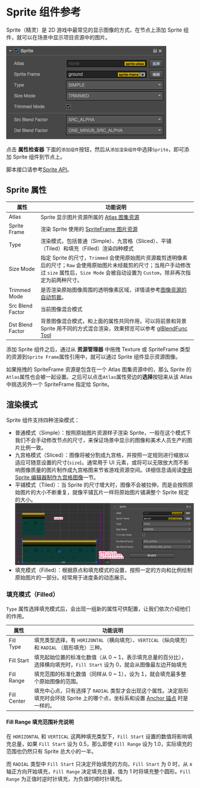 # Sprite 组件参考

Sprite（精灵）是 2D 游戏中最常见的显示图像的方式，在节点上添加 Sprite 组件，就可以在场景中显示项目资源中的图片。

![add sprite](sprite/sprite_component.png)

点击 **属性检查器** 下面的`添加组件`按钮，然后从`添加渲染组件`中选择`Sprite`，即可添加 Sprite 组件到节点上。

脚本接口请参考[Sprite API](../api/classes/Sprite.html)。

## Sprite 属性

| 属性 |   功能说明
| -------------- | ----------- |
| Atlas | Sprite 显示图片资源所属的 [Atlas 图集资源](../asset-workflow/atlas.md)
| Sprite Frame | 渲染 Sprite 使用的 [SpriteFrame 图片资源](../asset-workflow/sprite.md)
| Type | 渲染模式，包括普通（Simple）、九宫格（Sliced）、平铺（Tiled）和填充（Filled）渲染四种模式
| Size Mode | 指定 Sprite 的尺寸，`Trimmed` 会使用原始图片资源裁剪透明像素后的尺寸；`Raw` 会使用原始图片未经裁剪的尺寸；当用户手动修改过 `size` 属性后，`Size Mode` 会被自动设置为 `Custom`，除非再次指定为前两种尺寸。
| Trimmed Mode | 是否渲染原始图像周围的透明像素区域，详情请参考[图像资源的自动剪裁](../asset-workflow/trim.md)。
| Src Blend Factor | 当前图像混合模式
| Dst Blend Factor | 背景图像混合模式，和上面的属性共同作用，可以将前景和背景 Sprite 用不同的方式混合渲染，效果预览可以参考 [glBlendFunc Tool](http://www.andersriggelsen.dk/glblendfunc.php)

添加 Sprite 组件之后，通过从 **资源管理器** 中拖拽 Texture 或 SpriteFrame 类型的资源到`Sprite Frame`属性引用中，就可以通过 Sprite 组件显示资源图像。

如果拖拽的 SpriteFrame 资源是包含在一个 Atlas 图集资源中的，那么 Sprite 的`Atlas`属性也会被一起设置。之后可以点击`Atlas`属性旁边的**选择**按钮来从该 Atlas 中挑选另外一个 SpriteFrame 指定给 Sprite。


## 渲染模式

Sprite 组件支持四种渲染模式：

- 普通模式（Simple）：按照原始图片资源样子渲染 Sprite，一般在这个模式下我们不会手动修改节点的尺寸，来保证场景中显示的图像和美术人员生产的图片比例一致。
- 九宫格模式（Sliced）：图像将被分割成九宫格，并按照一定规则进行缩放以适应可随意设置的尺寸(`size`)。通常用于 UI 元素，或将可以无限放大而不影响图像质量的图片制作成九宫格图来节省游戏资源空间。详细信息请阅读[使用 Sprite 编辑器制作九宫格图像](../ui/sliced-sprite.md#-)一节。
- 平铺模式（Tiled）：当 Sprite 的尺寸增大时，图像不会被拉伸，而是会按照原始图片的大小不断重复，就像平铺瓦片一样将原始图片铺满整个 Sprite 规定的大小。
  ![tiled](sprite/tiled.png)
- 填充模式（Filled）：根据原点和填充模式的设置，按照一定的方向和比例绘制原始图片的一部分。经常用于进度条的动态展示。

### 填充模式（Filled）

`Type` 属性选择填充模式后，会出现一组新的属性可供配置，让我们依次介绍他们的作用。

| 属性 |   功能说明
| -------------- | ----------- |
| Fill Type | 填充类型选择，有 `HORIZONTAL`（横向填充）、`VERTICAL`（纵向填充）和 `RADIAL` （扇形填充）三种。
| Fill Start | 填充起始位置的标准化数值（从 0 ~ 1，表示填充总量的百分比），选择横向填充时，`Fill Start` 设为 0，就会从图像最左边开始填充
| Fill Range | 填充范围的标准化数值（同样从 0 ~ 1），设为 1，就会填充最多整个原始图像的范围。
| Fill Center | 填充中心点，只有选择了 `RADIAL` 类型才会出现这个属性。决定扇形填充时会环绕 Sprite 上的哪个点，坐标系和设置 [Anchor 锚点](../content-workflow/transform.md#-anchor-) 时是一样的。

#### Fill Range 填充范围补充说明

在 `HORIZONTAL` 和 `VERTICAL` 这两种填充类型下，`Fill Start` 设置的数值将影响填充总量，如果 `Fill Start` 设为 0.5，那么即使 `Fill Range` 设为 1.0，实际填充的范围也仍然只有 Sprite 总大小的一半。

而 `RADIAL` 类型中 `Fill Start` 只决定开始填充的方向，`Fill Start` 为 0 时，从 x 轴正方向开始填充，`Fill Range` 决定填充总量，值为 1 时将填充整个圆形。`Fill Range` 为正值时逆时针填充，为负值时顺时针填充。

